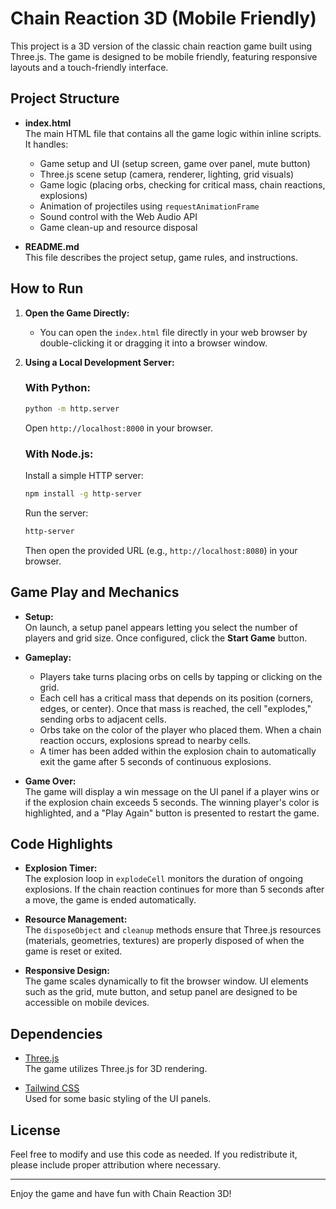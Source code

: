 # Chain Reaction 3D (Mobile Friendly)

This project is a 3D version of the classic chain reaction game built using Three.js. The game is designed to be mobile friendly, featuring responsive layouts and a touch-friendly interface.

## Project Structure

- **index.html**  
  The main HTML file that contains all the game logic within inline scripts.  
  It handles:
  - Game setup and UI (setup screen, game over panel, mute button)
  - Three.js scene setup (camera, renderer, lighting, grid visuals)
  - Game logic (placing orbs, checking for critical mass, chain reactions, explosions)
  - Animation of projectiles using `requestAnimationFrame`
  - Sound control with the Web Audio API
  - Game clean-up and resource disposal

- **README.md**  
  This file describes the project setup, game rules, and instructions.

## How to Run

1. **Open the Game Directly:**
   - You can open the `index.html` file directly in your web browser by double-clicking it or dragging it into a browser window.

2. **Using a Local Development Server:**

   ### With Python:
   ```sh
   python -m http.server
   ```
   Open `http://localhost:8000` in your browser.

   ### With Node.js:
   Install a simple HTTP server:
   ```sh
   npm install -g http-server
   ```
   Run the server:
   ```sh
   http-server
   ```
   Then open the provided URL (e.g., `http://localhost:8080`) in your browser.

## Game Play and Mechanics

- **Setup:**  
  On launch, a setup panel appears letting you select the number of players and grid size. Once configured, click the **Start Game** button.

- **Gameplay:**  
  - Players take turns placing orbs on cells by tapping or clicking on the grid.
  - Each cell has a critical mass that depends on its position (corners, edges, or center). Once that mass is reached, the cell "explodes," sending orbs to adjacent cells.
  - Orbs take on the color of the player who placed them. When a chain reaction occurs, explosions spread to nearby cells.
  - A timer has been added within the explosion chain to automatically exit the game after 5 seconds of continuous explosions.

- **Game Over:**  
  The game will display a win message on the UI panel if a player wins or if the explosion chain exceeds 5 seconds. The winning player's color is highlighted, and a "Play Again" button is presented to restart the game.

## Code Highlights

- **Explosion Timer:**  
  The explosion loop in `explodeCell` monitors the duration of ongoing explosions. If the chain reaction continues for more than 5 seconds after a move, the game is ended automatically.

- **Resource Management:**  
  The `disposeObject` and `cleanup` methods ensure that Three.js resources (materials, geometries, textures) are properly disposed of when the game is reset or exited.

- **Responsive Design:**  
  The game scales dynamically to fit the browser window. UI elements such as the grid, mute button, and setup panel are designed to be accessible on mobile devices.

## Dependencies

- [Three.js](https://threejs.org/)  
  The game utilizes Three.js for 3D rendering.

- [Tailwind CSS](https://tailwindcss.com/)  
  Used for some basic styling of the UI panels.

## License

Feel free to modify and use this code as needed. If you redistribute it, please include proper attribution where necessary.

---

Enjoy the game and have fun with Chain Reaction 3D!
